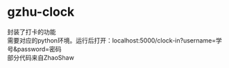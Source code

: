 # gzhu-clock

封装了打卡的功能  
需要对应的python环境。运行后打开：localhost:5000/clock-in?username=学号&password=密码  
部分代码来自ZhaoShaw
